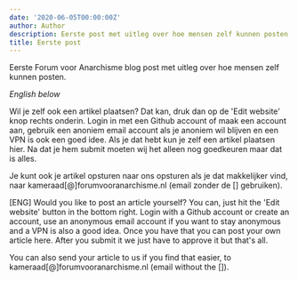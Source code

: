 ```yaml
---
date: '2020-06-05T00:00:00Z'
author: Author
description: Eerste post met uitleg over hoe mensen zelf kunnen posten.
title: Eerste post
---
```

Eerste Forum voor Anarchisme blog post met uitleg over hoe mensen zelf kunnen posten.

_English below_

Wil je zelf ook een artikel plaatsen?
Dat kan, druk dan op de 'Edit website' knop rechts onderin.
Login in met een Github account of maak een account aan, gebruik een anoniem email account als je anoniem wil blijven en een VPN is ook een goed idee. Als je dat hebt kun je zelf een artikel plaatsen hier. Na dat je hem submit moeten wij het alleen nog goedkeuren maar dat is alles.

Je kunt ook je artikel opsturen naar ons opsturen als je dat makkelijker vind, naar kameraad\[@\]forumvooranarchisme.nl (email zonder de \[\] gebruiken).

\[ENG\]
Would you like to post an article yourself?
You can, just hit the 'Edit website' button in the bottom right.
Login with a Github account or create an account, use an anonymous email account if you want to stay anonymous and a VPN is also a good idea. Once you have that you can post your own article here. After you submit it we just have to approve it but that's all.

You can also send your article to us if you find that easier, to kameraad\[@\]forumvooranarchisme.nl (email without the \[\]).